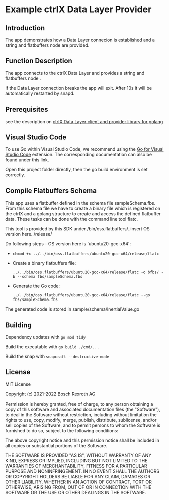 # Example ctrlX Data Layer Provider

## Introduction

The app demonstrates how a Data Layer connecion is established and a string and flatbuffers node are provided.

## Function Description

The app connects to the ctrlX Data Layer and provides a string and flatbuffers node .

If the Data Layer connection breaks the app will exit. After 10s it will be automatically restarted by snapd.

## Prerequisites

see the description on [ctrlX Data Layer client and provider library for golang](https://github.com/boschrexroth/ctrlx-datalayer-golang)

## Visual Studio Code

To use Go within Visual Studio Code, we recommend using the [Go for Visual Studio Code](https://github.com/golang/vscode-go) extension. The corresponding documentation can also be found under this link. 

Open this project folder directly, then the go build environment is set correctly. 

## Compile Flatbuffers Schema

This app uses a flatbuffer defined in the schema file sampleSchema.fbs. From this schema file we have to create a binary file which is registered on the ctrlX and a golang structure to create and access the defined flatbuffer data. These tasks can be done with the command line tool flatc.

This tool is provided by this SDK under /bin/oss.flatbuffers/..insert OS version here../release/

Do following steps - OS version here is 'ubuntu20-gcc-x64':

* `chmod +x ../../bin/oss.flatbuffers/ubuntu20-gcc-x64/release/flatc`

* Create a binary flatbuffers file:

    `../../bin/oss.flatbuffers/ubuntu20-gcc-x64/release/flatc -o bfbs/ -b --schema fbs/sampleSchema.fbs`

* Generate the Go code:

    `../../bin/oss.flatbuffers/ubuntu20-gcc-x64/release/flatc --go fbs/sampleSchema.fbs`

The generated code is stored in sample/schema/InertialValue.go

## Building

Dependency updates with `go mod tidy`

Build the executable with `go build ./cmd/...`

Build the snap with `snapcraft --destructive-mode`

## License

MIT License

Copyright (c) 2021-2022 Bosch Rexroth AG

Permission is hereby granted, free of charge, to any person obtaining a copy
of this software and associated documentation files (the "Software"), to deal
in the Software without restriction, including without limitation the rights
to use, copy, modify, merge, publish, distribute, sublicense, and/or sell
copies of the Software, and to permit persons to whom the Software is
furnished to do so, subject to the following conditions:

The above copyright notice and this permission notice shall be included in all
copies or substantial portions of the Software.

THE SOFTWARE IS PROVIDED "AS IS", WITHOUT WARRANTY OF ANY KIND, EXPRESS OR
IMPLIED, INCLUDING BUT NOT LIMITED TO THE WARRANTIES OF MERCHANTABILITY,
FITNESS FOR A PARTICULAR PURPOSE AND NONINFRINGEMENT. IN NO EVENT SHALL THE
AUTHORS OR COPYRIGHT HOLDERS BE LIABLE FOR ANY CLAIM, DAMAGES OR OTHER
LIABILITY, WHETHER IN AN ACTION OF CONTRACT, TORT OR OTHERWISE, ARISING FROM,
OUT OF OR IN CONNECTION WITH THE SOFTWARE OR THE USE OR OTHER DEALINGS IN THE
SOFTWARE.
